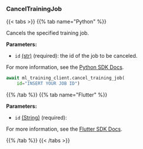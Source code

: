 ### CancelTrainingJob

{{< tabs >}}
{{% tab name="Python" %}}

Cancels the specified training job.

**Parameters:**

- `id` [(str)](https://docs.python.org/3/library/stdtypes.html#text-sequence-type-str) (required): the id of the job to be canceled.


For more information, see the [Python SDK Docs](https://python.viam.dev/autoapi/viam/app/ml_training_client/index.html#viam.app.ml_training_client.MLTrainingClient.cancel_training_job).

``` python {class="line-numbers linkable-line-numbers"}
await ml_training_client.cancel_training_job(
    id="INSERT YOUR JOB ID")

```

{{% /tab %}}
{{% tab name="Flutter" %}}

**Parameters:**

- `id` [(String)](https://api.flutter.dev/flutter/dart-core/String-class.html) (required):


For more information, see the [Flutter SDK Docs](https://flutter.viam.dev/viam_protos.app.ml_training/MLTrainingServiceClient/cancelTrainingJob.html).

{{% /tab %}}
{{< /tabs >}}
